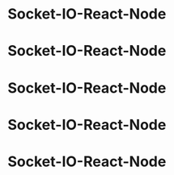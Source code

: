 # Socket-IO-React-Node
# Socket-IO-React-Node
# Socket-IO-React-Node
# Socket-IO-React-Node
# Socket-IO-React-Node
